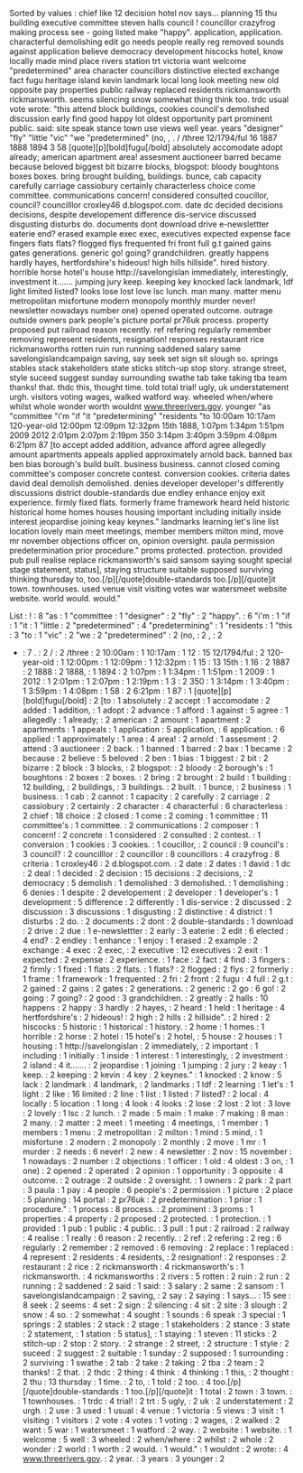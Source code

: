 Sorted by values :
chief like 12 decision hotel nov says... planning 15 thu building executive committee steven halls council ! councillor crazyfrog making process see - going listed make "happy". application, application. characterful demolishing edit go needs people really reg removed sounds against application believe democracy development hiscocks hotel, know locally made mind place rivers station trt victoria want welcome "predetermined" area character councillors distinctive elected exchange fact fugu heritage island kevin landmark local long look meeting new old opposite pay properties public railway replaced residents rickmansworth rickmansworth. seems silencing snow somewhat thing think too. trdc usual vote wrote: "this attend block buildings, cookies council's demolished discussion early find good happy lot oldest opportunity part prominent public. said: site speak stance town use views well year. years "designer" "fly" "little "vic" "we &quot;predetermined" (no, , . / /three 12/1794/ful 16 1887 1888 1894 3 58 [quote][p][bold]fugu[/bold] absolutely accomodate adopt already; american apartment area! assesment auctioneer barred became because beloved biggest bit bizarre blocks, blogspot: bloody boughtons boxes boxes. bring brought building, buildings. bunce, cab capacity carefully carriage cassiobury certainly characterless choice come committee. communications concern! considered consulted coucillor, council? councilllor croxley46 d.blogspot.com. date dc decided decisions decisions, despite developement difference dis-service discussed disgusting disturbs do. documents dont download drive e-newslettter eaterie end? erased example exec exec, executives expected expense face fingers flats flats? flogged flys frequented fri front full g.t gained gains gates generations. generic go! going? grandchildren. greatly happens hardly hayes, hertfordshire's hideous! high hills hillside". hired history. horrible horse hotel's house http://savelongislan immediately, interestingly, investment it....... jumping jury keep. keeping key knocked lack landmark, ldf light limited listed? looks lose lost love lsc lunch. man many. matter menu metropolitan misfortune modern monopoly monthly murder never! newsletter nowadays number one) opened operated outcome. outrage outside owners park people's picture portal pr76uk process. property proposed put railroad reason recently. ref refering regularly remember removing represent residents, resignation! responses restaurant rice rickmansworths rotten ruin run running saddened salary same savelongislandcampaign saving, say seek set sign sit slough so. springs stables stack stakeholders state sticks stitch-up stop story. strange street, style suceed suggest sunday surrounding swathe tab take taking tba team thanks! that. thdc this, thought time. told total trial! ugly, uk understatement urgh. visitors voting wages, walked watford way. wheeled when/where whilst whole wonder worth wouldnt www.threerivers.gov. younger "as "committee "i'm "if "it "predetermining" "residents "to 10:00am 10:17am 120-year-old 12:00pm 12:09pm 12:32pm 15th 1888, 1:07pm 1:34pm 1:51pm 2009 2012 2:01pm 2:07pm 2:19pm 350 3:14pm 3:40pm 3:59pm 4:08pm 6:21pm 87 [to accept added addition, advance afford agree allegedly amount apartments appeals applied approximately arnold back. banned bax ben bias borough's build built. business business. cannot closed coming committee's composer concrete contest. conversion cookies. criteria dates david deal demolish demolished. denies developer developer's differently discussions district double-standards due endley enhance enjoy exit experience. firmly fixed flats. formerly frame framework heard held historic historical home homes houses housing important including initially inside interest jeopardise joining keay keynes." landmarks learning let's line list location lovely main meet meetings, member members milton mind, move mr november objections officer on, opinion oversight. paula permission predetermination prior procedure." proms protected. protection. provided pub pull realise replace rickmansworth's said sansom saying sought special stage statement, status], staying structure suitable supposed surviving thinking thursday to, too.[/p][/quote]double-standards too.[/p][/quote]it town. townhouses. used venue visit visiting votes war watersmeet website website. world would. would." 

List :
! : 8
"as : 1
"committee : 1
"designer" : 2
"fly" : 2
"happy". : 6
"i'm : 1
"if : 1
"it : 1
"little : 2
"predetermined" : 4
"predetermining" : 1
"residents : 1
"this : 3
"to : 1
"vic" : 2
"we : 2
&quot;predetermined" : 2
(no, : 2
, : 2
- : 7
. : 2
/ : 2
/three : 2
10:00am : 1
10:17am : 1
12 : 15
12/1794/ful : 2
120-year-old : 1
12:00pm : 1
12:09pm : 1
12:32pm : 1
15 : 13
15th : 1
16 : 2
1887 : 2
1888 : 2
1888, : 1
1894 : 2
1:07pm : 1
1:34pm : 1
1:51pm : 1
2009 : 1
2012 : 1
2:01pm : 1
2:07pm : 1
2:19pm : 1
3 : 2
350 : 1
3:14pm : 1
3:40pm : 1
3:59pm : 1
4:08pm : 1
58 : 2
6:21pm : 1
87 : 1
[quote][p][bold]fugu[/bold] : 2
[to : 1
absolutely : 2
accept : 1
accomodate : 2
added : 1
addition, : 1
adopt : 2
advance : 1
afford : 1
against : 5
agree : 1
allegedly : 1
already; : 2
american : 2
amount : 1
apartment : 2
apartments : 1
appeals : 1
application : 5
application, : 6
application. : 6
applied : 1
approximately : 1
area : 4
area! : 2
arnold : 1
assesment : 2
attend : 3
auctioneer : 2
back. : 1
banned : 1
barred : 2
bax : 1
became : 2
because : 2
believe : 5
beloved : 2
ben : 1
bias : 1
biggest : 2
bit : 2
bizarre : 2
block : 3
blocks, : 2
blogspot: : 2
bloody : 2
borough's : 1
boughtons : 2
boxes : 2
boxes. : 2
bring : 2
brought : 2
build : 1
building : 12
building, : 2
buildings, : 3
buildings. : 2
built. : 1
bunce, : 2
business : 1
business. : 1
cab : 2
cannot : 1
capacity : 2
carefully : 2
carriage : 2
cassiobury : 2
certainly : 2
character : 4
characterful : 6
characterless : 2
chief : 18
choice : 2
closed : 1
come : 2
coming : 1
committee : 11
committee's : 1
committee. : 2
communications : 2
composer : 1
concern! : 2
concrete : 1
considered : 2
consulted : 2
contest. : 1
conversion : 1
cookies : 3
cookies. : 1
coucillor, : 2
council : 9
council's : 3
council? : 2
councilllor : 2
councillor : 8
councillors : 4
crazyfrog : 8
criteria : 1
croxley46 : 2
d.blogspot.com. : 2
date : 2
dates : 1
david : 1
dc : 2
deal : 1
decided : 2
decision : 15
decisions : 2
decisions, : 2
democracy : 5
demolish : 1
demolished : 3
demolished. : 1
demolishing : 6
denies : 1
despite : 2
developement : 2
developer : 1
developer's : 1
development : 5
difference : 2
differently : 1
dis-service : 2
discussed : 2
discussion : 3
discussions : 1
disgusting : 2
distinctive : 4
district : 1
disturbs : 2
do. : 2
documents : 2
dont : 2
double-standards : 1
download : 2
drive : 2
due : 1
e-newslettter : 2
early : 3
eaterie : 2
edit : 6
elected : 4
end? : 2
endley : 1
enhance : 1
enjoy : 1
erased : 2
example : 2
exchange : 4
exec : 2
exec, : 2
executive : 12
executives : 2
exit : 1
expected : 2
expense : 2
experience. : 1
face : 2
fact : 4
find : 3
fingers : 2
firmly : 1
fixed : 1
flats : 2
flats. : 1
flats? : 2
flogged : 2
flys : 2
formerly : 1
frame : 1
framework : 1
frequented : 2
fri : 2
front : 2
fugu : 4
full : 2
g.t : 2
gained : 2
gains : 2
gates : 2
generations. : 2
generic : 2
go : 6
go! : 2
going : 7
going? : 2
good : 3
grandchildren. : 2
greatly : 2
halls : 10
happens : 2
happy : 3
hardly : 2
hayes, : 2
heard : 1
held : 1
heritage : 4
hertfordshire's : 2
hideous! : 2
high : 2
hills : 2
hillside". : 2
hired : 2
hiscocks : 5
historic : 1
historical : 1
history. : 2
home : 1
homes : 1
horrible : 2
horse : 2
hotel : 15
hotel's : 2
hotel, : 5
house : 2
houses : 1
housing : 1
http://savelongislan : 2
immediately, : 2
important : 1
including : 1
initially : 1
inside : 1
interest : 1
interestingly, : 2
investment : 2
island : 4
it....... : 2
jeopardise : 1
joining : 1
jumping : 2
jury : 2
keay : 1
keep. : 2
keeping : 2
kevin : 4
key : 2
keynes." : 1
knocked : 2
know : 5
lack : 2
landmark : 4
landmark, : 2
landmarks : 1
ldf : 2
learning : 1
let's : 1
light : 2
like : 16
limited : 2
line : 1
list : 1
listed : 7
listed? : 2
local : 4
locally : 5
location : 1
long : 4
look : 4
looks : 2
lose : 2
lost : 2
lot : 3
love : 2
lovely : 1
lsc : 2
lunch. : 2
made : 5
main : 1
make : 7
making : 8
man : 2
many. : 2
matter : 2
meet : 1
meeting : 4
meetings, : 1
member : 1
members : 1
menu : 2
metropolitan : 2
milton : 1
mind : 5
mind, : 1
misfortune : 2
modern : 2
monopoly : 2
monthly : 2
move : 1
mr : 1
murder : 2
needs : 6
never! : 2
new : 4
newsletter : 2
nov : 15
november : 1
nowadays : 2
number : 2
objections : 1
officer : 1
old : 4
oldest : 3
on, : 1
one) : 2
opened : 2
operated : 2
opinion : 1
opportunity : 3
opposite : 4
outcome. : 2
outrage : 2
outside : 2
oversight. : 1
owners : 2
park : 2
part : 3
paula : 1
pay : 4
people : 6
people's : 2
permission : 1
picture : 2
place : 5
planning : 14
portal : 2
pr76uk : 2
predetermination : 1
prior : 1
procedure." : 1
process : 8
process. : 2
prominent : 3
proms : 1
properties : 4
property : 2
proposed : 2
protected. : 1
protection. : 1
provided : 1
pub : 1
public : 4
public. : 3
pull : 1
put : 2
railroad : 2
railway : 4
realise : 1
really : 6
reason : 2
recently. : 2
ref : 2
refering : 2
reg : 6
regularly : 2
remember : 2
removed : 6
removing : 2
replace : 1
replaced : 4
represent : 2
residents : 4
residents, : 2
resignation! : 2
responses : 2
restaurant : 2
rice : 2
rickmansworth : 4
rickmansworth's : 1
rickmansworth. : 4
rickmansworths : 2
rivers : 5
rotten : 2
ruin : 2
run : 2
running : 2
saddened : 2
said : 1
said: : 3
salary : 2
same : 2
sansom : 1
savelongislandcampaign : 2
saving, : 2
say : 2
saying : 1
says... : 15
see : 8
seek : 2
seems : 4
set : 2
sign : 2
silencing : 4
sit : 2
site : 3
slough : 2
snow : 4
so. : 2
somewhat : 4
sought : 1
sounds : 6
speak : 3
special : 1
springs : 2
stables : 2
stack : 2
stage : 1
stakeholders : 2
stance : 3
state : 2
statement, : 1
station : 5
status], : 1
staying : 1
steven : 11
sticks : 2
stitch-up : 2
stop : 2
story. : 2
strange : 2
street, : 2
structure : 1
style : 2
suceed : 2
suggest : 2
suitable : 1
sunday : 2
supposed : 1
surrounding : 2
surviving : 1
swathe : 2
tab : 2
take : 2
taking : 2
tba : 2
team : 2
thanks! : 2
that. : 2
thdc : 2
thing : 4
think : 4
thinking : 1
this, : 2
thought : 2
thu : 13
thursday : 1
time. : 2
to, : 1
told : 2
too. : 4
too.[/p][/quote]double-standards : 1
too.[/p][/quote]it : 1
total : 2
town : 3
town. : 1
townhouses. : 1
trdc : 4
trial! : 2
trt : 5
ugly, : 2
uk : 2
understatement : 2
urgh. : 2
use : 3
used : 1
usual : 4
venue : 1
victoria : 5
views : 3
visit : 1
visiting : 1
visitors : 2
vote : 4
votes : 1
voting : 2
wages, : 2
walked : 2
want : 5
war : 1
watersmeet : 1
watford : 2
way. : 2
website : 1
website. : 1
welcome : 5
well : 3
wheeled : 2
when/where : 2
whilst : 2
whole : 2
wonder : 2
world : 1
worth : 2
would. : 1
would." : 1
wouldnt : 2
wrote: : 4
www.threerivers.gov. : 2
year. : 3
years : 3
younger : 2
